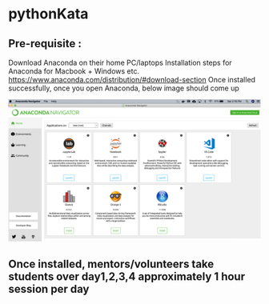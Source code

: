 # pythonKata


## Pre-requisite :

Download Anaconda on their home PC/laptops 
Installation steps for Anaconda for Macbook + Windows etc. https://www.anaconda.com/distribution/#download-section
Once installed successfully, once you open Anaconda,  below image should come up 

![Image of AnacondaInstallation](https://github.com/anirbanchowdhury/pythonKata/blob/master/SuccessfulAnacondaInstallation.png)

## Once installed, mentors/volunteers take students over day1,2,3,4 approximately 1 hour session per day 
